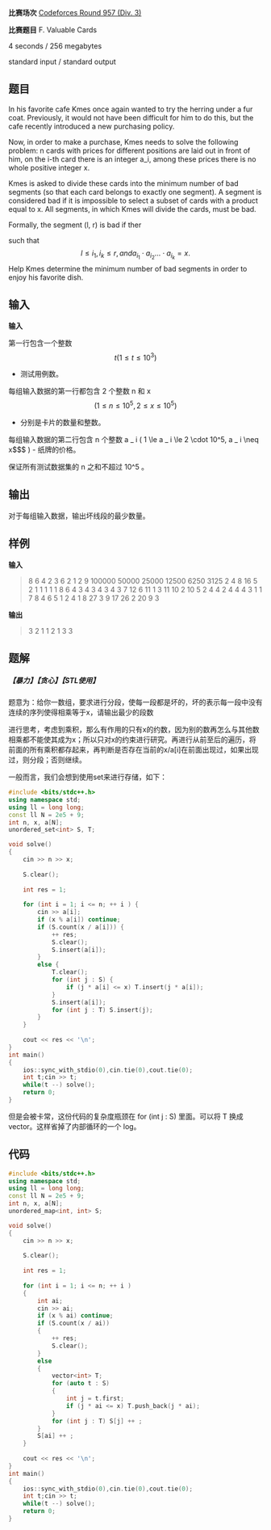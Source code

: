 **比赛场次** [Codeforces Round 957 (Div. 3)](https://codeforces.com/contest/1992)

**比赛题目** F. Valuable Cards

<!--more-->

4 seconds / 256 megabytes

standard input / standard output

## 题目

In his favorite cafe Kmes once again wanted to try the herring under a fur coat. Previously, it would not have been difficult for him to do this, but the cafe recently introduced a new purchasing policy.

Now, in order to make a purchase, Kmes needs to solve the following problem: n cards with prices for different positions are laid out in front of him, on the i-th card there is an integer a_i, among these prices there is no whole positive integer x.

Kmes is asked to divide these cards into the minimum number of bad segments (so that each card belongs to exactly one segment). A segment is considered bad if it is impossible to select a subset of cards with a product equal to x. All segments, in which Kmes will divide the cards, must be bad.

Formally, the segment (l, r) is bad if ther

 such that
$$
l \le i_1, i_k \le r, and a_{i_1} \cdot a_{i_2} \ldots \cdot a_{i_k} = x.
$$
Help Kmes determine the minimum number of bad segments in order to enjoy his favorite dish.

## 输入

**输入**

第一行包含一个整数 
$$
t ( 1 \le t \le 10^3 )
$$
 - 测试用例数。

每组输入数据的第一行都包含 2 个整数 n 和 x 
$$
( 1 \le n \le 10^5, 2 \le x \le 10^5 )
$$
 - 分别是卡片的数量和整数。

每组输入数据的第二行包含 n 个整数 a &#95; i ( 1 \le a &#95; i \le 2 \cdot 10^5, a &#95; i \neq x$$$ ) - 纸牌的价格。

保证所有测试数据集的 n 之和不超过 10^5 。

## 输出

对于每组输入数据，输出坏线段的最少数量。

## 样例

**输入**

> 8
> 6 4
> 2 3 6 2 1 2
> 9 100000
> 50000 25000 12500 6250 3125 2 4 8 16
> 5 2
> 1 1 1 1 1
> 8 6
> 4 3 4 3 4 3 4 3
> 7 12
> 6 11 1 3 11 10 2
> 10 5
> 2 4 4 2 4 4 4 3 1 1
> 7 8
> 4 6 5 1 2 4 1
> 8 27
> 3 9 17 26 2 20 9 3

**输出**

> 3
> 2
> 1
> 1
> 2
> 1
> 3
> 3

## 题解

##### 【暴力】【贪心】【STL使用】

题意为：给你一数组，要求进行分段，使每一段都是坏的，坏的表示每一段中没有连续的序列使得相乘等于x，请输出最少的段数

进行思考，考虑到乘积，那么有作用的只有x的约数，因为别的数再怎么与其他数相乘都不能使其成为x；所以只对x的约束进行研究。再进行从前至后的遍历，将前面的所有乘积都存起来，再判断是否存在当前的x/a[i]在前面出现过，如果出现过，则分段；否则继续。

一般而言，我们会想到使用set来进行存储，如下：

```c++
#include <bits/stdc++.h>
using namespace std;
using ll = long long;
const ll N = 2e5 + 9;
int n, x, a[N];
unordered_set<int> S, T;

void solve()
{
	cin >> n >> x;
	
	S.clear();
	
	int res = 1;
	
	for (int i = 1; i <= n; ++ i ) {
		cin >> a[i];
		if (x % a[i]) continue;
		if (S.count(x / a[i])) {
			++ res;
			S.clear();
			S.insert(a[i]);
		}
		else {
			T.clear();
			for (int j : S) {
				if (j * a[i] <= x) T.insert(j * a[i]);
			}
			S.insert(a[i]);
			for (int j : T) S.insert(j);
		}
	}
	
	cout << res << '\n';
}
int main()
{
	ios::sync_with_stdio(0),cin.tie(0),cout.tie(0);
	int t;cin >> t;
	while(t --) solve();
	return 0;
}
```

但是会被卡常，这份代码的复杂度瓶颈在 for (int j : S) 里面。可以将 T 换成 vector。这样省掉了内部循环的一个 log。

## 代码

```c++
#include <bits/stdc++.h>
using namespace std;
using ll = long long;
const ll N = 2e5 + 9;
int n, x, a[N];
unordered_map<int, int> S;

void solve()
{
	cin >> n >> x;
	
	S.clear();
	
	int res = 1;
	
	for (int i = 1; i <= n; ++ i ) 
    {
		int ai;
		cin >> ai;
		if (x % ai) continue;
		if (S.count(x / ai)) 
        {
			++ res;
			S.clear();
		}
		else 
        {
			vector<int> T;
			for (auto t : S) 
            {
				int j = t.first;
				if (j * ai <= x) T.push_back(j * ai);
			}
			for (int j : T) S[j] ++ ;
		}
		S[ai] ++ ;
	}
	
	cout << res << '\n';
}
int main()
{
	ios::sync_with_stdio(0),cin.tie(0),cout.tie(0);
	int t;cin >> t;
	while(t --) solve();
	return 0;
}
```

